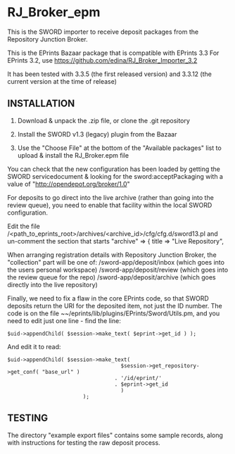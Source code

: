 RJ_Broker_epm
=============

This is the SWORD importer to receive deposit packages from the Repository Junction Broker. 

This is the EPrints Bazaar package that is compatible with EPrints 3.3
For EPrints 3.2, use https://github.com/edina/RJ_Broker_Importer_3.2

It has been tested with 3.3.5 (the first released version) and 3.3.12 (the current version at the time of release)

INSTALLATION
----------------------
1) Download & unpack the .zip file, or clone the .git repository

2) Install the SWORD v1.3 (legacy) plugin from the Bazaar

3) Use the "Choose File" at the bottom of the "Available packages" list to upload & install the RJ_Broker.epm file

You can check that the new configuration has been loaded by getting the SWORD servicedocument & looking for the sword:acceptPackaging with a value of "http://opendepot.org/broker/1.0"

For deposits to go direct into the live archive (rather than going into the 
review queue), you need to enable that facility within the local SWORD 
configuration.

Edit the file /<path_to_eprints_root>/archives/<archive_id>/cfg/cfg.d/sword13.pl
and un-comment the section that starts 
	"archive" => {
			title => "Live Repository",


When arranging registration details with Repository Junction Broker, the 
"collection" part will be one of:
   /sword-app/deposit/inbox   (which goes into the users personal workspace)
   /sword-app/deposit/review  (which goes into the review queue for the repo)
   /sword-app/deposit/archive (which goes directly into the live repository)


Finally, we need to fix a flaw in the core EPrints code, so that SWORD deposits return the URI for the deposited item, not just the ID number.
The code is on the file ~~/eprints/lib/plugins/EPrints/Sword/Utils.pm, and you need to edit just one line - find the line:

	$uid->appendChild( $session->make_text( $eprint->get_id ) );

And edit it to read:

	$uid->appendChild( $session->make_text( 
                                        $session->get_repository->get_conf( "base_url" )
                                      . '/id/eprint/'
                                      . $eprint->get_id 
                                        )
                            );

TESTING
-------------
The directory "example export files" contains some sample records, along with instructions
for testing the raw deposit process.
